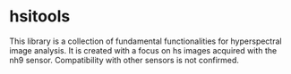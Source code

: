 # hsitools

This library is a collection of fundamental functionalities for hyperspectral image analysis. It is created with a focus on hs images acquired with the nh9 sensor. Compatibility with other sensors is not confirmed.
